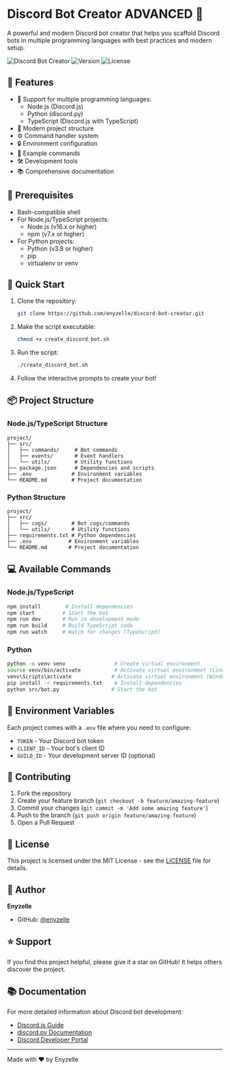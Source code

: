 # Discord Bot Creator ADVANCED 🤖

A powerful and modern Discord bot creator that helps you scaffold Discord bots in multiple programming languages with best practices and modern setup.

![Discord Bot Creator](https://img.shields.io/badge/Discord-Bot_Creator-7289DA?style=for-the-badge&logo=discord&logoColor=white)
![Version](https://img.shields.io/badge/Version-2.0-blue?style=for-the-badge)
![License](https://img.shields.io/badge/License-MIT-green?style=for-the-badge)

## 🌟 Features

- 🚀 Support for multiple programming languages:
  - Node.js (Discord.js)
  - Python (discord.py)
  - TypeScript (Discord.js with TypeScript)
- 📁 Modern project structure
- ⚙️ Command handler system
- 🔒 Environment configuration
- 📝 Example commands
- 🛠️ Development tools
- 📚 Comprehensive documentation

## 🔧 Prerequisites

- Bash-compatible shell
- For Node.js/TypeScript projects:
  - Node.js (v16.x or higher)
  - npm (v7.x or higher)
- For Python projects:
  - Python (v3.8 or higher)
  - pip
  - virtualenv or venv

## 🚀 Quick Start

1. Clone the repository:
   ```bash
   git clone https://github.com/enyzelle/discord-bot-creator.git
   ```

2. Make the script executable:
   ```bash
   chmod +x create_discord_bot.sh
   ```

3. Run the script:
   ```bash
   ./create_discord_bot.sh
   ```

4. Follow the interactive prompts to create your bot!

## 📦 Project Structure

### Node.js/TypeScript Structure
```
project/
├── src/
│   ├── commands/     # Bot commands
│   ├── events/       # Event handlers
│   └── utils/        # Utility functions
├── package.json      # Dependencies and scripts
├── .env             # Environment variables
└── README.md        # Project documentation
```

### Python Structure
```
project/
├── src/
│   ├── cogs/        # Bot cogs/commands
│   └── utils/       # Utility functions
├── requirements.txt # Python dependencies
├── .env            # Environment variables
└── README.md       # Project documentation
```

## 💻 Available Commands

### Node.js/TypeScript
```bash
npm install        # Install dependencies
npm start         # Start the bot
npm run dev       # Run in development mode
npm run build     # Build TypeScript code
npm run watch     # Watch for changes (TypeScript)
```

### Python
```bash
python -m venv venv                # Create virtual environment
source venv/bin/activate           # Activate virtual environment (Linux/Mac)
venv\Scripts\activate             # Activate virtual environment (Windows)
pip install -r requirements.txt    # Install dependencies
python src/bot.py                 # Start the bot
```

## 🔑 Environment Variables

Each project comes with a `.env` file where you need to configure:
- `TOKEN` - Your Discord bot token
- `CLIENT_ID` - Your bot's client ID
- `GUILD_ID` - Your development server ID (optional)

## 🤝 Contributing

1. Fork the repository
2. Create your feature branch (`git checkout -b feature/amazing-feature`)
3. Commit your changes (`git commit -m 'Add some amazing feature'`)
4. Push to the branch (`git push origin feature/amazing-feature`)
5. Open a Pull Request

## 📝 License

This project is licensed under the MIT License - see the [LICENSE](LICENSE) file for details.

## 👤 Author

**Enyzelle**
- GitHub: [@enyzelle](https://github.com/enyzelle)

## ⭐ Support

If you find this project helpful, please give it a star on GitHub! It helps others discover the project.

## 📚 Documentation

For more detailed information about Discord bot development:
- [Discord.js Guide](https://discordjs.guide/)
- [discord.py Documentation](https://discordpy.readthedocs.io/)
- [Discord Developer Portal](https://discord.com/developers/docs)

---
Made with ❤️ by Enyzelle 
